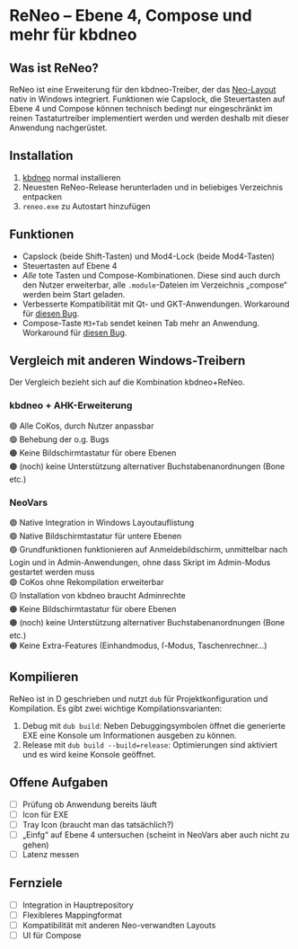 # ReNeo – Ebene 4, Compose und mehr für kbdneo

## Was ist ReNeo?
ReNeo ist eine Erweiterung für den kbdneo-Treiber, der das [Neo-Layout](http://neo-layout.org/) nativ in Windows integriert.
Funktionen wie Capslock, die Steuertasten auf Ebene 4 und Compose können technisch bedingt nur eingeschränkt im reinen Tastaturtreiber implementiert werden und werden deshalb mit dieser Anwendung nachgerüstet.

## Installation
1. [kbdneo](https://neo-layout.org/Benutzerhandbuch/kbdneo/) normal installieren
2. Neuesten ReNeo-Release herunterladen und in beliebiges Verzeichnis entpacken
3. `reneo.exe` zu Autostart hinzufügen

## Funktionen

- Capslock (beide Shift-Tasten) und Mod4-Lock (beide Mod4-Tasten)
- Steuertasten auf Ebene 4
- *Alle* tote Tasten und Compose-Kombinationen. Diese sind auch durch den Nutzer erweiterbar, alle `.module`-Dateien im Verzeichnis „compose“ werden beim Start geladen.
- Verbesserte Kompatibilität mit Qt- und GKT-Anwendungen. Workaround für [diesen Bug](https://git.neo-layout.org/neo/neo-layout/issues/510).
- Compose-Taste `M3+Tab` sendet keinen Tab mehr an Anwendung. Workaround für [diesen Bug](https://git.neo-layout.org/neo/neo-layout/issues/397).

## Vergleich mit anderen Windows-Treibern
Der Vergleich bezieht sich auf die Kombination kbdneo+ReNeo.

### kbdneo + AHK-Erweiterung
🟢 Alle CoKos, durch Nutzer anpassbar  
🟢 Behebung der o.g. Bugs  
🟠 Keine Bildschirmtastatur für obere Ebenen  
🟠 (noch) keine Unterstützung alternativer Buchstabenanordnungen (Bone etc.)

### NeoVars
🟢 Native Integration in Windows Layoutauflistung  
🟢 Native Bildschirmtastatur für untere Ebenen  
🟢 Grundfunktionen funktionieren auf Anmeldebildschirm, unmittelbar nach Login und in Admin-Anwendungen, ohne dass Skript im Admin-Modus gestartet werden muss  
🟢 CoKos ohne Rekompilation erweiterbar  
🟡 Installation von kbdneo braucht Adminrechte  
🟠 Keine Bildschirmtastatur für obere Ebenen  
🟠 (noch) keine Unterstützung alternativer Buchstabenanordnungen (Bone etc.)  
🟠 Keine Extra-Features (Einhandmodus, ſ-Modus, Taschenrechner…)

## Kompilieren
ReNeo ist in D geschrieben und nutzt `dub` für Projektkonfiguration und Kompilation.
Es gibt zwei wichtige Kompilationsvarianten:
1. Debug mit `dub build`: Neben Debuggingsymbolen öffnet die generierte EXE eine Konsole um Informationen ausgeben zu können.
2. Release mit `dub build --build=release`: Optimierungen sind aktiviert und es wird keine Konsole geöffnet.

## Offene Aufgaben
- [ ] Prüfung ob Anwendung bereits läuft
- [ ] Icon für EXE
- [ ] Tray Icon (braucht man das tatsächlich?)
- [ ] „Einfg“ auf Ebene 4 untersuchen (scheint in NeoVars aber auch nicht zu gehen)
- [ ] Latenz messen

## Fernziele
- [ ] Integration in Hauptrepository
- [ ] Flexibleres Mappingformat
- [ ] Kompatibilität mit anderen Neo-verwandten Layouts
- [ ] UI für Compose
